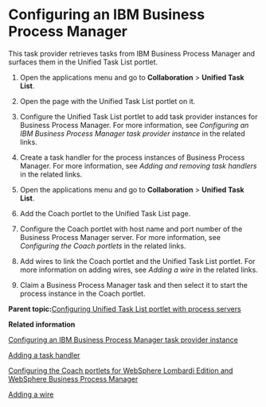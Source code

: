 # Configuring an IBM Business Process Manager 

This task provider retrieves tasks from IBM Business Process Manager and surfaces them in the Unified Task List portlet.

1.  Open the applications menu and go to **Collaboration** \> **Unified Task List**.

2.  Open the page with the Unified Task List portlet on it.

3.  Configure the Unified Task List portlet to add task provider instances for Business Process Manager. For more information, see *Configuring an IBM Business Process Manager task provider instance* in the related links.

4.  Create a task handler for the process instances of Business Process Manager. For more information, see *Adding and removing task handlers* in the related links.

5.  Open the applications menu and go to **Collaboration** \> **Unified Task List**.

6.  Add the Coach portlet to the Unified Task List page.

7.  Configure the Coach portlet with host name and port number of the Business Process Manager server. For more information, see *Configuring the Coach portlets* in the related links.

8.  Add wires to link the Coach portlet and the Unified Task List portlet. For more information on adding wires, see *Adding a wire* in the related links.

9.  Claim a Business Process Manager task and then select it to start the process instance in the Coach portlet.


**Parent topic:**[Configuring Unified Task List portlet with process servers ](../integrate/utl_configuring_unified_task_list_process_servers.md)

**Related information**  


[Configuring an IBM Business Process Manager task provider instance ](../panel_help/utl_cfg_bpm_tsk_prvdr.md)

[Adding a task handler ](../panel_help/utl_add_task_handler.md)

[Configuring the Coach portlets for WebSphere Lombardi Edition and WebSphere Business Process Manager ](../panel_help/utl_configuring_websphere_lombardi_edition_coach_portlets.md)

[Adding a wire ](../panel_help/h_wires_add.md)

